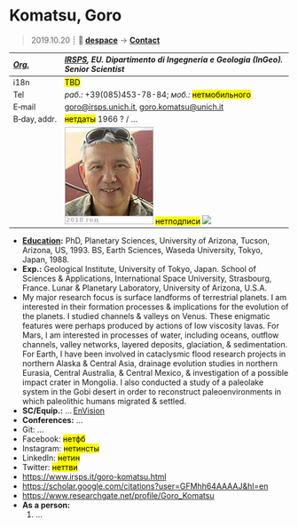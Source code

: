 # Komatsu, Goro
> 2019.10.20 ┊ **🚀 [despace](index.md)** → **[Contact](contact.md)**

|*[Org.](contact.md)*|*[IRSPS](zz_irsps.md), EU. Dipartimento di Ingegneria e Geologia (InGeo). Senior Scientist*|
|:--|:--|
|i18n| <mark>TBD</mark> |
|Tel| *раб.:* +39(085)453-78-84; *моб.:* <mark>нетмобильного</mark> |
|E‑mail| <goro@irsps.unich.it>, <goro.komatsu@unich.it> |
|B‑day, addr.| <mark>нетдаты</mark> 1966 ? / … |
|| [![](f/contact/k/komatsu_001_photo_thumb.jpg)](f/contact/k/komatsu_001_photo.jpg) <mark>нетподписи</mark> [![](f/contact//_001_sign_thumb.jpg)](f/contact//_001_sign.png) |

   - **[Education](edu.md):**  PhD, Planetary Sciences, University of Arizona, Tucson, Arizona, US, 1993. BS, Earth Sciences, Waseda University, Tokyo, Japan, 1988.
   - **Exp.:** Geological Institute, University of Tokyo, Japan. School of Sciences & Applications, International Space University, Strasbourg, France. Lunar & Planetary Laboratory, University of Arizona, U.S.A.
   - My major research focus is surface landforms of terrestrial planets. I am interested in their formation processes & implications for the evolution of the planets. I studied channels & valleys on Venus. These enigmatic features were perhaps produced by actions of low viscosity lavas. For Mars, I am interested in processes of water, including oceans, outflow channels, valley networks, layered deposits, glaciation, & sedimentation. For Earth, I have been involved in cataclysmic flood research projects in northern Alaska & Central Asia, drainage evolution studies in northern Eurasia, Central Australia, & Central Mexico, & investigation of a possible impact crater in Mongolia. I also conducted a study of a paleolake system in the Gobi desert in order to reconstruct paleoenvironments in which paleolithic humans migrated & settled.
   - **SC/Equip.:** … [EnVision](envision.md)
   - **Conferences:** …
   - Git: …
   - Facebook: <mark>нетфб</mark>
   - Instagram: <mark>нетинсты</mark>
   - LinkedIn: <mark>нетин</mark>
   - Twitter: <mark>неттви</mark>
   - <https://www.irsps.it/goro-komatsu.html>
   - <https://scholar.google.com/citations?user=GFMhh64AAAAJ&hl=en>
   - <https://www.researchgate.net/profile/Goro_Komatsu>
   - **As a person:**
      1. …
